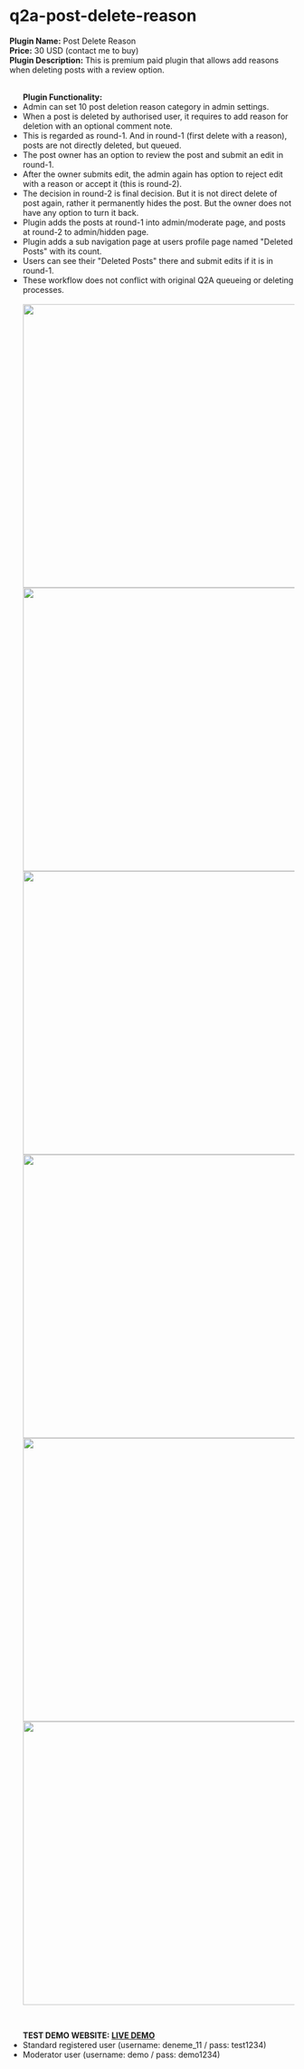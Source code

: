 # q2a-post-delete-reason

<b>Plugin Name:</b>  Post Delete Reason<br>
<b>Price:</b> 30 USD (contact me to buy) <br>
<b>Plugin Description:</b> This is premium paid plugin that allows add reasons when deleting posts with a review option.<br>
<br>
<ul class="first">
	<b>Plugin Functionality:</b>
	<li>Admin can set 10 post deletion reason category in admin settings.</li>
	<li>When a post is deleted by authorised user, it requires to add reason for deletion with an optional comment note.</li>
	<li>This is regarded as round-1. And in round-1 (first delete with a reason), posts are not directly deleted, but queued.</li>
	<li>The post owner has an option to review the post and submit an edit in round-1.</li>
	<li>After the owner submits edit, the admin again has option to reject edit with a reason or accept it (this is round-2).</li>
	<li>The decision in round-2 is final decision. But it is not direct delete of post again, rather it permanently hides the post. But the owner does not have any option to turn it back.</li>  
	<li>Plugin adds the posts at round-1 into admin/moderate page, and posts at round-2 to admin/hidden page.</li>  
	<li>Plugin adds a sub navigation page at users profile page named "Deleted Posts" with its count.</li> 
	<li>Users can see their "Deleted Posts" there and submit edits if it is in round-1.</li>
	<li>These workflow does not conflict with original Q2A queueing or deleting processes.</li>
	<br/>
	<img src="https://ihlassovbetov.github.io/assets/plugin-ss/post-delete-reason/img-1.png" width="500px" height="auto" />
	<img src="https://ihlassovbetov.github.io/assets/plugin-ss/post-delete-reason/img-2.png" width="500px" height="auto" />
	<img src="https://ihlassovbetov.github.io/assets/plugin-ss/post-delete-reason/img-3.png" width="500px" height="auto" />
	<img src="https://ihlassovbetov.github.io/assets/plugin-ss/post-delete-reason/img-4.png" width="500px" height="auto" />
	<img src="https://ihlassovbetov.github.io/assets/plugin-ss/post-delete-reason/img-5.png" width="500px" height="auto" />
	<img src="https://ihlassovbetov.github.io/assets/plugin-ss/post-delete-reason/img-6.png" width="500px" height="auto" />
</ul>
<br/>
<ul class="first">	
	<b>TEST DEMO WEBSITE: <a href="https://www.e-dostluk.com/q2a-demo" target="_blank">LIVE DEMO</a></b>
	<li>Standard registered user (username: deneme_11 / pass: test1234)</li>
	<li>Moderator user (username: demo / pass: demo1234)</li>
</ul>

